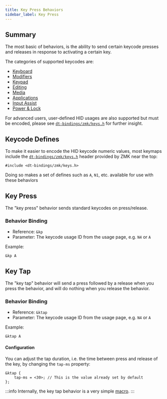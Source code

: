 ```yaml
---
title: Key Press Behaviors
sidebar_label: Key Press
---
```


## Summary

The most basic of behaviors, is the ability to send certain keycode presses and releases in response to activating
a certain key.

The categories of supported keycodes are:

- [Keyboard](../list-of-keycodes.mdx#keyboard)
- [Modifiers](../list-of-keycodes.mdx#modifiers)
- [Keypad](../list-of-keycodes.mdx#keypad)
- [Editing](../list-of-keycodes.mdx#editing)
- [Media](../list-of-keycodes.mdx#media)
- [Applications](../list-of-keycodes.mdx#applications)
- [Input Assist](../list-of-keycodes.mdx#input-assist)
- [Power & Lock](../list-of-keycodes.mdx#power--lock)

For advanced users, user-defined HID usages are also supported but must be encoded, please see [`dt-bindings/zmk/keys.h`](https://github.com/zmkfirmware/zmk/blob/main/app/include/dt-bindings/zmk/keys.h) for further insight.

## Keycode Defines

To make it easier to encode the HID keycode numeric values, most keymaps include
the [`dt-bindings/zmk/keys.h`](https://github.com/zmkfirmware/zmk/blob/main/app/include/dt-bindings/zmk/keys.h) header
provided by ZMK near the top:

```dts
#include <dt-bindings/zmk/keys.h>
```

Doing so makes a set of defines such as `A`, `N1`, etc. available for use with these behaviors

## Key Press

The "key press" behavior sends standard keycodes on press/release.

### Behavior Binding

- Reference: `&kp`
- Parameter: The keycode usage ID from the usage page, e.g. `N4` or `A`

Example:

```dts
&kp A
```

## Key Tap

The "key tap" behavior will send a press followed by a release when you press the behavior, and will do nothing when you release the behavior.

### Behavior Binding

- Reference: `&ktap`
- Parameter: The keycode usage ID from the usage page, e.g. `N4` or `A`

Example:

```dts
&ktap A
```

#### Configuration

You can adjust the tap duration, i.e. the time between press and release of the key, by changing the `tap-ms` property:

```dts
&ktap {
    tap-ms = <30>; // This is the value already set by default
};
```

:::info
Internally, the key tap behavior is a very simple [macro](./macros.md#defining-parameterized-macros).
:::
